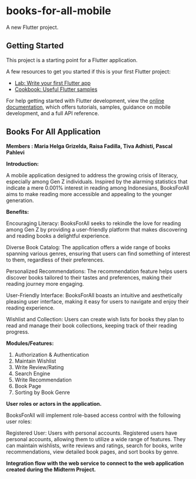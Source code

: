 # books-for-all-mobile

A new Flutter project.

## Getting Started

This project is a starting point for a Flutter application.

A few resources to get you started if this is your first Flutter project:

- [Lab: Write your first Flutter app](https://docs.flutter.dev/get-started/codelab)
- [Cookbook: Useful Flutter samples](https://docs.flutter.dev/cookbook)

For help getting started with Flutter development, view the
[online documentation](https://docs.flutter.dev/), which offers tutorials,
samples, guidance on mobile development, and a full API reference.

## Books For All Application

**Members : Maria Helga Grizelda, Raisa Fadilla, Tiva Adhisti, Pascal Pahlevi**

**Introduction:**

A mobile application designed to address the growing crisis of literacy, especially among Gen Z individuals. Inspired by the alarming statistics that indicate a mere 0.001% interest in reading among Indonesians, BooksForAll aims to make reading more accessible and appealing to the younger generation.

**Benefits:**

Encouraging Literacy: BooksForAll seeks to rekindle the love for reading among Gen Z by providing a user-friendly platform that makes discovering and reading books a delightful experience.

Diverse Book Catalog: The application offers a wide range of books spanning various genres, ensuring that users can find something of interest to them, regardless of their preferences.

Personalized Recommendations: The recommendation feature helps users discover books tailored to their tastes and preferences, making their reading journey more engaging.

User-Friendly Interface: BooksForAll boasts an intuitive and aesthetically pleasing user interface, making it easy for users to navigate and enjoy their reading experience.

Wishlist and Collection: Users can create wish lists for books they plan to read and manage their book collections, keeping track of their reading progress.

**Modules/Features:**

1. Authorization & Authentication 
2. Maintain Wishlist
3. Write Review/Rating
4. Search Engine
5. Write Recommendation
6. Book Page
7. Sorting by Book Genre

**User roles or actors in the application.**

BooksForAll will implement role-based access control with the following user roles:

Registered User: Users with personal accounts. Registered users have personal accounts, allowing them to utilize a wide range of features. They can maintain wishlists, write reviews and ratings, search for books, write recommendations, view detailed book pages, and sort books by genre.

**Integration flow with the web service to connect to the web application created during the Midterm Project.**


